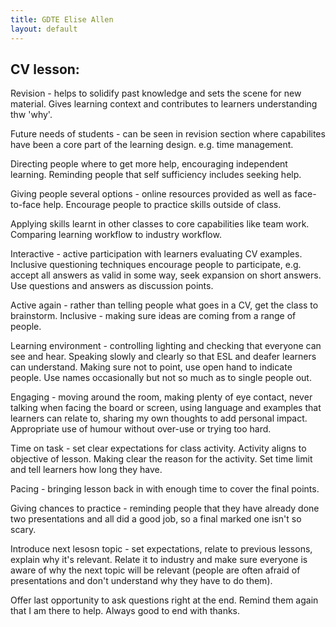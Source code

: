 ```yaml
---
title: GDTE Elise Allen
layout: default
---
```


## CV lesson:

Revision - helps to solidify past knowledge and sets the scene for new material. Gives learning context and contributes to learners understanding thw 'why'.

Future needs of students - can be seen in revision section where capabilites have been a core part of the learning design. e.g. time management. 

Directing people where to get more help, encouraging independent learning. Reminding people that self sufficiency includes seeking help.

Giving people several options - online resources provided as well as face-to-face help. Encourage people to practice skills outside of class.

Applying skills learnt in other classes to core capabilities like team work. Comparing learning workflow to industry workflow.

Interactive - active participation with learners evaluating CV examples. Inclusive questioning techniques encourage people to participate, e.g. accept all answers as valid in some way, seek expansion on short answers. Use questions and answers as discussion points.

Active again - rather than telling people what goes in a CV, get the class to brainstorm. Inclusive - making sure ideas are coming from a range of people. 

Learning environment - controlling lighting and checking that everyone can see and hear. Speaking slowly and clearly so that ESL and deafer learners can understand. Making sure not to point, use open hand to indicate people. Use names occasionally but not so much as to single people out. 

Engaging - moving around the room, making plenty of eye contact, never talking when facing the board or screen, using language and examples that learners can relate to, sharing my own thoughts to add personal impact. Appropriate use of humour without over-use or trying too hard.

Time on task - set clear expectations for class activity. Activity aligns to objective of lesson. Making clear the reason for the activity. Set time limit and tell learners how long they have.

Pacing - bringing lesson back in with enough time to cover the final points. 

Giving chances to practice - reminding people that they have already done two presentations and all did a good job, so a final marked one isn't so scary.

Introduce next lesosn topic - set expectations, relate to previous lessons, explain why it's relevant. Relate it to industry and make sure everyone is aware of why the next topic will be relevant (people are often afraid of presentations and don't understand why they have to do them).

Offer last opportunity to ask questions right at the end. Remind them again that I am there to help. Always good to end with thanks.